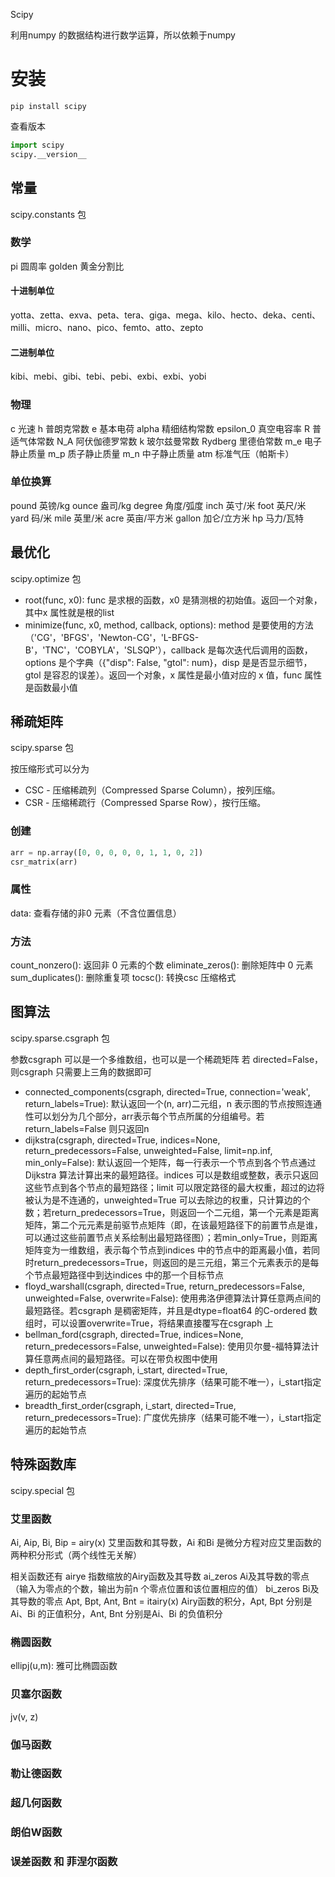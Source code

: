 Scipy

利用numpy 的数据结构进行数学运算，所以依赖于numpy

# 安装
`pip install scipy`

查看版本
```py
import scipy
scipy.__version__
```

## 常量
scipy.constants 包

### 数学
pi 圆周率
golden 黄金分割比

#### 十进制单位
yotta、zetta、exva、peta、tera、giga、mega、kilo、hecto、deka、centi、milli、micro、nano、pico、femto、atto、zepto

#### 二进制单位
kibi、mebi、gibi、tebi、pebi、exbi、exbi、yobi

### 物理
c 光速
h 普朗克常数
e 基本电荷
alpha 精细结构常数
epsilon_0 真空电容率
R 普适气体常数
N_A 阿伏伽德罗常数
k 玻尔兹曼常数
Rydberg 里德伯常数
m_e 电子静止质量
m_p 质子静止质量
m_n 中子静止质量
atm 标准气压（帕斯卡）

### 单位换算
pound 英镑/kg
ounce 盎司/kg
degree 角度/弧度
inch 英寸/米
foot 英尺/米
yard 码/米
mile 英里/米
acre 英亩/平方米
gallon 加仑/立方米
hp 马力/瓦特

## 最优化
scipy.optimize 包

+ root(func, x0): func 是求根的函数，x0 是猜测根的初始值。返回一个对象，其中x 属性就是根的list
+ minimize(func, x0, method, callback, options): method 是要使用的方法（'CG'，'BFGS'，'Newton-CG'，'L-BFGS-B'，'TNC'，'COBYLA'，'SLSQP'），callback 是每次迭代后调用的函数，options 是个字典（{"disp": False, "gtol": num}，disp 是是否显示细节，gtol 是容忍的误差）。返回一个对象，x 属性是最小值对应的 x 值，func 属性是函数最小值

## 稀疏矩阵
scipy.sparse 包

按压缩形式可以分为
+ CSC - 压缩稀疏列（Compressed Sparse Column），按列压缩。
+ CSR - 压缩稀疏行（Compressed Sparse Row），按行压缩。

### 创建
```py
arr = np.array([0, 0, 0, 0, 0, 1, 1, 0, 2])
csr_matrix(arr)
```

### 属性
data: 查看存储的非0 元素（不含位置信息）

### 方法
count_nonzero(): 返回非 0 元素的个数
eliminate_zeros(): 删除矩阵中 0 元素
sum_duplicates(): 删除重复项
tocsc(): 转换csc 压缩格式

## 图算法
scipy.sparse.csgraph 包

参数csgraph 可以是一个多维数组，也可以是一个稀疏矩阵
若 directed=False，则csgraph 只需要上三角的数据即可
+ connected_components(csgraph, directed=True, connection='weak', return_labels=True): 默认返回一个(n, arr)二元组，n 表示图的节点按照连通性可以划分为几个部分，arr表示每个节点所属的分组编号。若return_labels=False 则只返回n
+ dijkstra(csgraph, directed=True, indices=None, return_predecessors=False, unweighted=False, limit=np.inf, min_only=False): 默认返回一个矩阵，每一行表示一个节点到各个节点通过Dijkstra 算法计算出来的最短路径。indices 可以是数组或整数，表示只返回这些节点到各个节点的最短路径；limit 可以限定路径的最大权重，超过的边将被认为是不连通的，unweighted=True 可以去除边的权重，只计算边的个数；若return_predecessors=True，则返回一个二元组，第一个元素是距离矩阵，第二个元元素是前驱节点矩阵（即，在该最短路径下的前置节点是谁，可以通过这些前置节点关系绘制出最短路径图）；若min_only=True，则距离矩阵变为一维数组，表示每个节点到indices 中的节点中的距离最小值，若同时return_predecessors=True，则返回的是三元组，第三个元素表示的是每个节点最短路径中到达indices 中的那一个目标节点
+ floyd_warshall(csgraph, directed=True, return_predecessors=False, unweighted=False, overwrite=False): 使用弗洛伊德算法计算任意两点间的最短路径。若csgraph 是稠密矩阵，并且是dtype=float64 的C-ordered 数组时，可以设置overwrite=True，将结果直接覆写在csgraph 上
+ bellman_ford(csgraph, directed=True, indices=None, return_predecessors=False, unweighted=False): 使用贝尔曼-福特算法计算任意两点间的最短路径。可以在带负权图中使用
+ depth_first_order(csgraph, i_start, directed=True, return_predecessors=True): 深度优先排序（结果可能不唯一），i_start指定遍历的起始节点
+ breadth_first_order(csgraph, i_start, directed=True, return_predecessors=True): 广度优先排序（结果可能不唯一），i_start指定遍历的起始节点

## 特殊函数库
scipy.special 包

### 艾里函数
Ai, Aip, Bi, Bip = airy(x) 艾里函数和其导数，Ai 和Bi 是微分方程对应艾里函数的两种积分形式（两个线性无关解）

相关函数还有
airye 指数缩放的Airy函数及其导数
ai_zeros Ai及其导数的零点（输入为零点的个数，输出为前n 个零点位置和该位置相应的值）
bi_zeros Bi及其导数的零点
Apt, Bpt, Ant, Bnt = itairy(x) Airy函数的积分，Apt, Bpt 分别是Ai、Bi 的正值积分，Ant, Bnt 分别是Ai、Bi 的负值积分

### 椭圆函数
ellipj(u,m): 雅可比椭圆函数

### 贝塞尔函数
jv(v, z)

### 伽马函数

### 勒让德函数

### 超几何函数

### 朗伯W函数

### 误差函数 和 菲涅尔函数


